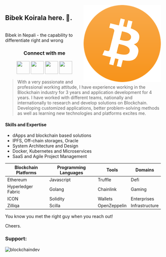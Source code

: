 <img align ="right" src = "https://raw.githubusercontent.com/github/explore/80688e429a7d4ef2fca1e82350fe8e3517d3494d/topics/bitcoin/bitcoin.png" width="250" height="250">

<h2>Bibek Koirala here. 👋. </h2> <br>
<span>Bibek in Nepali - the capability to differentiate right and wrong</span>

<h3 align="center">Connect with me</h3>
<p align="center">
  <a href= "https://www.linkedin.com/in/koirala-bibek/"><img src="https://cdn2.iconfinder.com/data/icons/social-media-2285/512/1_Linkedin_unofficial_colored_svg-512.png" height="42" width="42"/></a>
  <a href= "https://blockchaindev.medium.com/"><img src="https://cdn2.iconfinder.com/data/icons/social-media-2285/512/1_Medium_colored_svg-512.png" height="42" width="42"/></a>
  <a href= "https://twitter.com/beebek54"><img src="https://cdn2.iconfinder.com/data/icons/social-media-2285/512/1_Twitter_colored_svg-512.png" height="42" width="42"/></a>
  <a href= "https://t.me/bibek54"><img src="https://cdn2.iconfinder.com/data/icons/social-media-applications/64/social_media_applications_19-telegram-256.png" height="42" width="42"/></a>
</p>

> With a very passionate and professional working attitude,
> I have experience working in the Blockchain industry for 3 years and application development for 4 years.
> I have worked with different teams, nationally and internationally to research and develop solutions on Blockchain.
> Developing customized applications, better problem-solving methods as well as learning new technologies and platforms excites me. 

#### Skills and Expertise
- dApps and blockchain based solutions
- IPFS, Off-chain storages, Oracle
- System Architecture and Design 
- Docker, Kubernetes and Microservices
- SaaS and Agile Project Management

Blockchain Platforms | Programming Languages | Tools | Domains
--- | --- | --- | --- 
Ethereum | Javascript | Truffle | Defi
Hyperledger Fabric | Golang | Chainlink | Gaming
ICON | Solidity | Wallets | Enterprises
Zilliqa | Scilla | OpenZeppelin | Infrastructure


You know you met the right guy when you reach out!

Cheers.

<h3 align="left">Support:</h3>
<p><a href="https://www.buymeacoffee.com/blockchaindev"> <img align="left" src="https://cdn.buymeacoffee.com/buttons/v2/default-yellow.png" height="50" width="210" alt="blockchaindev" /></a></p><br><br>
